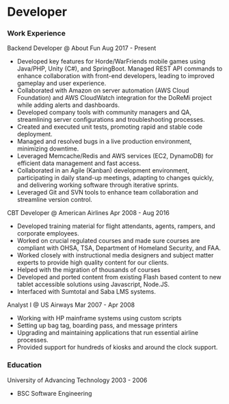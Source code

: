 # Developer

### Work Experience
Backend Developer @ About Fun Aug 2017 - Present
- Developed key features for Horde/WarFriends mobile games using Java/PHP, Unity (C#), and SpringBoot. Managed REST API commands to enhance collaboration with front-end developers, leading to improved gameplay and user experience.
- Collaborated with Amazon on server automation (AWS Cloud Foundation) and AWS CloudWatch integration for the DoReMi project while adding alerts and dashboards.
- Developed company tools with community managers and QA, streamlining server configurations and troubleshooting processes.
- Created and executed unit tests, promoting rapid and stable code deployment.
- Managed and resolved bugs in a live production environment, minimizing downtime.
- Leveraged Memcache/Redis and AWS services (EC2, DynamoDB) for efficient data management and fast access.
- Collaborated in an Agile (Kanban) development environment, participating in daily stand-up meetings, adapting to changes quickly, and delivering working software through iterative sprints.
- Leveraged Git and SVN tools to enhance team collaboration and streamline version control.

CBT Developer @ American Airlines Apr 2008 - Aug 2016
- Developed training material for flight attendants, agents, rampers, and corporate employees. 
- Worked on crucial regulated courses and made sure courses are compliant with OHSA, TSA, Department of Homeland Security, and FAA. 
- Worked closely with instructional media designers and subject matter experts to provide high quality content for our clients. 
- Helped with the migration of thousands of courses
- Developed and ported content from existing Flash based content to new tablet accessible solutions using Javascript, Node.JS.
- Interfaced with Sumtotal and Saba LMS systems.

Analyst I @ US Airways Mar 2007 - Apr 2008
- Working with HP mainframe systems using custom scripts
- Setting up bag tag, boarding pass, and message printers
- Upgrading and maintaining applications that run essential airline processes. 
- Provided support for hundreds of kiosks and around the clock support. 

### Education
University of Advancing Technology 2003 - 2006
- BSC Software Engineering 

